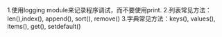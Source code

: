 1.使用logging module来记录程序调试，而不要使用print.
2.列表常见方法：len(),index(), append(), sort(), remove()
3.字典常见方法：keys(), values(), items(), get(), setdefault()